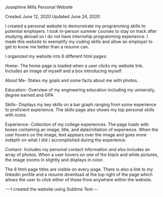 Josephine Mills Personal Website 

Created June 12, 2020
Updated June 24, 2020

I created a personal website to demonstrate my programming skills to potential employers. I took in-person summer courses to stay on track after studying abroad so I do not have internship programming experience. I made this website to exemplify my coding skills and allow an employer to get to know me better than a resume can. 

I organized my website into 6 different html pages:

Home- The home page is loaded when a user clicks my website link. Includes an image of myself and a box introducing myself. 

About Me- States my goals and some facts about me with photos. 

Education- Overview of my engineering education including my university, degree earned and GPA

Skills- Displays my key skills on a bar graph ranging from some experience to proficient experience. The skills page also shows my top personal skills with icons.

Experience- Collection of my college experiences. The page loads with boxes containing an image, title, and date/initiation of experience. When the user hovers on the image, text appears over the image and goes more indepth on what I did / accomplished during the experience. 

Contact- Includes my personal contact information and also includes an array of photos. When a user hovers on one of the black and white pictures, the image zooms in slightly and displays in color. 

The 6 html page titles are visible on every page. There is also a link to my linkedin profile and a resume download at the top right of the page which allows the user to click either of these from anywhere within the website. 

---I created the website using Sublime Text---
